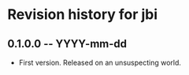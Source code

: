 # Revision history for jbi

## 0.1.0.0  -- YYYY-mm-dd

* First version. Released on an unsuspecting world.
